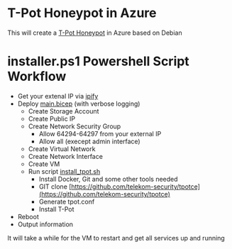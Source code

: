 # T-Pot Honeypot in Azure

This will create a [T-Pot Honeypot](https://github.com/telekom-security/tpotce) in Azure based on Debian

# installer.ps1 Powershell Script Workflow

* Get your extenal IP via [ipify](https://www.ipify.org/)
* Deploy [main.bicep](./main.bicep) (with verbose logging)
  * Create Storage Account
  * Create Public IP
  * Create Network Security Group
    * Allow 64294-64297 from your external IP
    * Allow all (execept admin interface)
  * Create Virtual Network
  * Create Network Interface
  * Create VM
  * Run script [install_tpot.sh](./install_tpot.sh)
    * Install Docker, Git and some other tools needed
    * GIT clone [https://github.com/telekom-security/tpotce](https://github.com/telekom-security/tpotce)
    * Generate tpot.conf
    * Install T-Pot
* Reboot
* Output information

It will take a while for the VM to restart and get all services up and running
